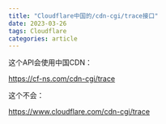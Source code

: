 ```yaml
---
title: "Cloudflare中国的/cdn-cgi/trace接口"
date: 2023-03-26
tags: Cloudflare
categories: article
---
```


这个API会使用中国CDN：

https://cf-ns.com/cdn-cgi/trace

这个不会：

https://www.cloudflare.com/cdn-cgi/trace

